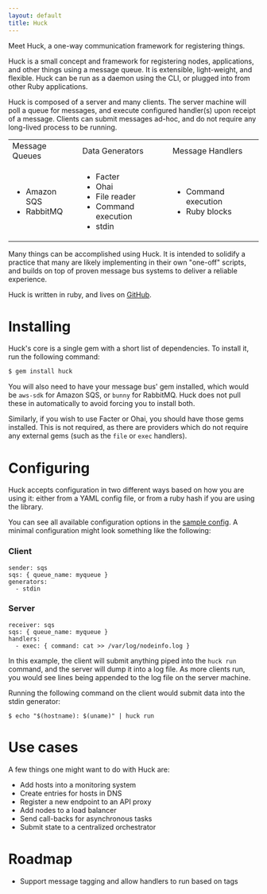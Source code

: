 ```yaml
---
layout: default
title: Huck
---
```


<div class="landing">
Meet Huck, a one-way communication framework for registering things.
</div>

Huck is a small concept and framework for registering nodes, applications, and
other things using a message queue. It is extensible, light-weight, and
flexible. Huck can be run as a daemon using the CLI, or plugged into from other
Ruby applications.

Huck is composed of a server and many clients. The server machine will poll a
queue for messages, and execute configured handler(s) upon receipt of a message.
Clients can submit messages ad-hoc, and do not require any long-lived process to
be running.

<table class="center">
	<tr>
		<td><span class="title">Message Queues</span></td>
		<td><span class="title">Data Generators</span></td>
		<td><span class="title">Message Handlers</span></td>
	</tr>
	<tr>
		<td>
			<ul>
				<li>Amazon SQS</li>
				<li>RabbitMQ</li>
			</ul>
		</td>
		<td>
			<ul>
				<li>Facter</li>
				<li>Ohai</li>
				<li>File reader</li>
				<li>Command execution</li>
				<li>stdin</li>
			</ul>
		</td>
        <td>
            <ul>
                <li>Command execution</li>
                <li>Ruby blocks</li>
            </ul>
        </td>
	</tr>
</table>

Many things can be accomplished using Huck. It is intended to solidify a
practice that many are likely implementing in their own "one-off" scripts, and
builds on top of proven message bus systems to deliver a reliable experience.

Huck is written in ruby, and lives on
[GitHub](https://github.com/ryanuber/huck).

# Installing

Huck's core is a single gem with a short list of dependencies. To install it,
run the following command:

```ruby
$ gem install huck
```

You will also need to have your message bus' gem installed, which would be
`aws-sdk` for Amazon SQS, or `bunny` for RabbitMQ. Huck does not pull these in
automatically to avoid forcing you to install both.

Similarly, if you wish to use Facter or Ohai, you should have those gems
installed. This is not required, as there are providers which do not require any
external gems (such as the `file` or `exec` handlers).

# Configuring

Huck accepts configuration in two different ways based on how you are using it:
either from a YAML config file, or from a ruby hash if you are using the
library.

You can see all available configuration options in the
[sample config](https://github.com/ryanuber/huck/blob/master/huck.conf.sample).
A minimal configuration might look something like the following:

### Client
```
sender: sqs
sqs: { queue_name: myqueue }
generators:
  - stdin
```

### Server
```
receiver: sqs
sqs: { queue_name: myqueue }
handlers:
  - exec: { command: cat >> /var/log/nodeinfo.log }
```

In this example, the client will submit anything piped into the `huck run`
command, and the server will dump it into a log file. As more clients run, you
would see lines being appended to the log file on the server machine.

Running the following command on the client would submit data into the stdin
generator:
```
$ echo "$(hostname): $(uname)" | huck run
```

# Use cases

A few things one might want to do with Huck are:

* Add hosts into a monitoring system
* Create entries for hosts in DNS
* Register a new endpoint to an API proxy
* Add nodes to a load balancer
* Send call-backs for asynchronous tasks
* Submit state to a centralized orchestrator

# Roadmap

* Support message tagging and allow handlers to run based on tags
